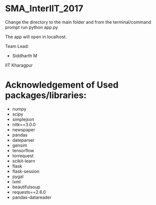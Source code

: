 # SMA_InterIIT_2017

Change the directory to the main folder and from the terminal/command prompt run python app.py

The app will open in localhost.

Team Lead:
- Siddharth M

IIT Kharagpur

# Acknowledgement of Used packages/libraries:
- numpy
- scipy
- simplejson
- nltk==3.0.0
- newspaper
- pandas
- dateparser
- gensim
- tensorflow
- torrequest
- scikit-learn
- flask
- flask-session
- pygal
- lxml
- beautifulsoup
- requests==2.6.0
- pandas-datareader
